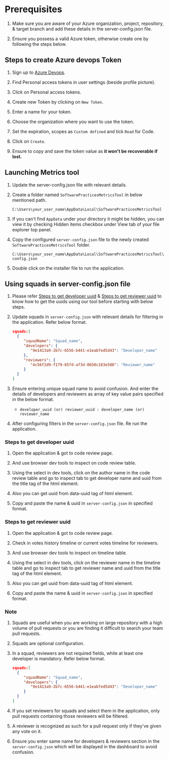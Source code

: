 # Prerequisites

1. Make sure you are aware of your Azure organization, project, repository,
 & target branch and add these details in the server-config.json file.

2. Ensure you possess a valid Azure token, otherwise create one by
 following the steps below.

## Steps to create Azure devops Token

1. Sign up to [Azure Devops](https://dev.azure.com/).

2. Find Personal access tokens in user settings (beside profile picture).

3. Click on Personal access tokens.

4. Create new Token by clicking on `New Token`.

5. Enter a name for your token.

6. Choose the organization where you want to use the token.

7. Set the expiration, scopes as `Custom defined` and tick `Read` for Code.

8. Click on `Create`.

9. Ensure to copy and save the token value as **it won't be recoverable if lost.**

## Launching Metrics tool

1. Update the server-config.json file with relevant details.

2. Create a folder named `SoftwarePracticesMetricsTool` in
below mentioned path.

   ```shell
   C:\Users\your_user_name\AppData\Local\SoftwarePracticesMetricsTool
   ```

3. If you can't find `AppData` under your directory it might be hidden,
you can view it by checking Hidden items checkbox under View tab of your
file explorer top panel.

4. Copy the configured `server-config.json` file to the newly created `SoftwarePracticesMetricsTool`
folder.

   ```shell
   C:\Users\your_user_name\AppData\Local\SoftwarePracticesMetricsTool\server-config.json
   ```

5. Double click on the installer file to run the application.

## Using squads in server-config.json file

1. Please refer [Steps to get developer uuid](#steps-to-get-developer-uuid) &
 [Steps to get reviewer uuid](#steps-to-get-reviewer-uuid)
to know how to get the uuids using our tool before starting with below steps.

2. Update squads in `server-config.json` with relevant details
 for filtering in the application. Refer below format.

    ```JSON
   squads:[
      {
         "squadName": "Squad_name",
         "developers": {
            "9e1413a9-2b7c-6556-b441-e1eabfed5d43": "Developer_name"
         },
         "reviewers": {
            "4c56f2d9-f179-65fd-af3d-0650c183e580": "Reviewer_name"
         }
      }
   ] 
   ```

3. Ensure entering unique squad name to avoid confusion. And enter the details
of developers and reviewers as array of key value pairs specified in the below
format.
   - `developer_uuid (or) reviewer_uuid : developer_name (or) reviewer_name`

4. After configuring filters in the `server-config.json` file. Re run the application.

### Steps to get developer uuid

1. Open the application & got to code review page.

2. And use browser dev tools to inspect on code review table.

3. Using the select in dev tools, click on the author name in the code review
 table and go to inspect tab to get developer name and uuid
  from the title tag of the html element.

4. Also you can get uuid from data-uuid tag of html element.

5. Copy and paste the name & uuid in `server-config.json` in specified format.

### Steps to get reviewer uuid

1. Open the application & got to code review page.

2. Check in votes history timeline or current votes timeline for reviewers.

3. And use browser dev tools to inspect on timeline table.

4. Using the select in dev tools, click on the reviewer name in the timeline
 table and go to inspect tab to get reviewer name and uuid from
  the title tag of the html element.

5. Also you can get uuid from data-uuid tag of html element.

6. Copy and paste the name & uuid in `server-config.json` in specified format.

### Note

1. Squads are useful when you are working
 on large repository with a high volume of pull requests or you are
 finding it difficult to search your team pull requests.

2. Squads are optional configuration.

3. In a squad, reviewers are not required fields, while at least one developer
 is mandatory. Refer below format.

    ```JSON
   squads:[
      {
         "squadName": "Squad_name",
         "developers": {
            "9e1413a9-2b7c-6556-b441-e1eabfed5d43": "Developer_name"
         }
      }
   ] 
   ```

4. If you set reviewers for squads and select them in the application,
 only pull requests containing those reviewers will be filtered.

5. A reviewer is recognized as such for a pull request only if they've given
 any vote on it.

6. Ensure you enter same name for developers & reviewers section in the
 `server-config.json` which will be displayed in the dashboard to avoid confusion.
